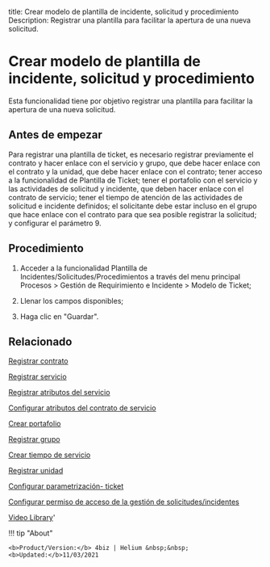 title: Crear modelo de plantilla de incidente, solicitud y procedimiento
Description: Registrar una plantilla para facilitar la apertura de una nueva solicitud.
# Crear modelo de plantilla de incidente, solicitud y procedimiento


Esta funcionalidad tiene por objetivo registrar una plantilla para facilitar la
apertura de una nueva solicitud.

Antes de empezar
--------------------

Para registrar una plantilla de ticket, es necesario registrar previamente el
contrato y hacer enlace con el servicio y grupo, que debe hacer enlace con el
contrato y la unidad, que debe hacer enlace con el contrato; tener acceso a la
funcionalidad de Plantilla de Ticket; tener el portafolio con el servicio y las
actividades de solicitud y incidente, que deben hacer enlace con el contrato de
servicio; tener el tiempo de atención de las actividades de solicitud e
incidente definidos; el solicitante debe estar incluso en el grupo que hace
enlace con el contrato para que sea posible registrar la solicitud; y configurar
el parámetro 9.

Procedimiento
-----------------

1.  Acceder a la funcionalidad Plantilla de
    Incidentes/Solicitudes/Procedimientos a través del menu principal Procesos
    \> Gestión de Requirimiento e Incidente \> Modelo de Ticket;

2.  Llenar los campos disponibles;

3.  Haga clic en "Guardar".



Relacionado
-------

[Registrar contrato](/es-es/4biz-helium/additional-features/contract-management/use/register-contract.html)

[Registrar servicio](/es-es/4biz-helium/processes/portfolio-and-catalog/use/register-a-service.html)

[Registrar atributos del servicio](/es-es/4biz-helium/processes/portfolio-and-catalog/use/configure-services-attributes.html)

[Configurar atributos del contrato de servicio](/es-es/4biz-helium/processes/portfolio-and-catalog/use/service-contract-attributes.html)

[Crear portafolio](/es-es/4biz-helium/processes/portfolio-and-catalog/use/create-the-portfolio.html)

[Registrar grupo](/es-es/4biz-helium/initial-settings/access-settings/user/register-groups.html)

[Crear tiempo de servicio](/es-es/4biz-helium/processes/service-level/configuration/create-time-attendance.html)

[Registrar unidad](/es-es/4biz-helium/platform-administration/region-and-language/register-unit.html)

[Configurar parametrización- ticket](/es-es/4biz-helium/platform-administration/parameters-list/configure-parametrization-ticket.html)

[Configurar permiso de acceso de la gestión de solicitudes/incidentes](/es-es/4biz-helium/processes/tickets/configuration/access-ticket-management.html)


<i class='fa fa-youtube-play  fa-2x' style='color:#97ce17;vertical-align: middle;'> </i> [Video Library](https://www.youtube.com/playlist?list=PLB5qK2uzf2ROl8PJLi-kszYhGzr17uvz-)'


!!! tip "About"

    <b>Product/Version:</b> 4biz | Helium &nbsp;&nbsp;
    <b>Updated:</b>11/03/2021


